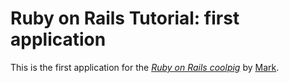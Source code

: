 # Ruby on Rails Tutorial: first application

This is the first application for the
[*Ruby on Rails coolpig*](http://coolpig.com/)
by [Mark](http://coolpig.com/).